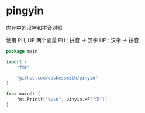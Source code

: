 # pingyin

内存中的汉字和拼音对照

使用 PH, HP 两个变量
PH : 拼音 -> 汉字
HP : 汉字 -> 拼音

```go
package main

import (
	"fmt"

	"github.com/dashessmith/pinyin"
)

func main() {
	fmt.Printf("%v\n", pinyin.HP["汉"])
}
```
